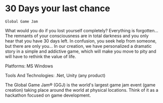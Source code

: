 # 30 Days your last chance
`Global Game Jam`

What would you do if you lost yourself completely? Everything is forgotten… The remnants of your consciousness are in total darkness and you only hear that you have 30 days left. In confusion, you seek help from someone, but there are only you… In our creation, we have personalized a dramatic story in a simple and addictive game, which will make you move to pity and will have to rethink the value of life.

Platforms: 
  MS Windows

Tools And Technologies: 
  .Net, Unity (any product)
  
  
The Global Game Jam® (GGJ) is the world's largest game jam event (game creation) taking place around the world at physical locations. Think of it as a hackathon focused on game development.
